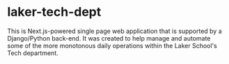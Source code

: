 # laker-tech-dept
This is Next.js-powered single page web application that is supported by a Django/Python back-end. It was created to help manage and automate some of the more monotonous daily operations within the Laker School's Tech department.
